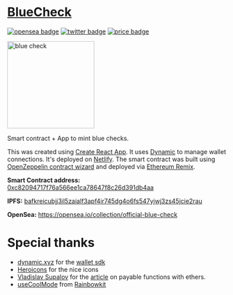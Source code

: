 # [BlueCheck](https://bluecheck.lol) 
[![opensea badge](https://img.shields.io/badge/OpenSea-%E2%9C%85-brightgreen)](https://opensea.io/collection/official-blue-check) [![twitter badge](https://img.shields.io/badge/Twitter-%F0%9F%90%A6-blue)](https://twitter.com/GetABlueCheck) [![price badge](https://img.shields.io/badge/Price-0.0042069%20ETH-lightgrey)](https://bluecheck.lol)

<img src="https://user-images.githubusercontent.com/4406751/201554399-2a78e94a-f915-4b95-b3c3-6d0684082c05.png" alt="blue check" width="200" height="200" />

Smart contract + App to mint blue checks.

This was created using [Create React App](https://github.com/facebook/create-react-app). It uses [Dynamic](https://dynamic.xyz) to manage wallet connections. It's deployed on [Netlify](https://netlify.com). The smart contract was built using [OpenZeppelin contract wizard](https://docs.openzeppelin.com/contracts/4.x/wizard) and deployed via [Ethereum Remix](https://remix.ethereum.org/).

**Smart Contract address:** [0xc82094717f76a566ee1ca78647f8c26d391db4aa](https://etherscan.io/address/0xc82094717f76a566ee1ca78647f8c26d391db4aa#code)

**IPFS:** [bafkreicubjj3il5zaialf3apf4ir745dg4o6fs547yjwj3zs45jcie2rau](https://ipfs.io/ipfs/bafkreicubjj3il5zaialf3apf4ir745dg4o6fs547yjwj3zs45jcie2rau)

**OpenSea:** https://opensea.io/collection/official-blue-check

# Special thanks

* [dynamic.xyz](https://dynamic.xyz) for the [wallet sdk](https://docs.dynamic.xyz/docs/getting-started-with-dynamic)
* [Heroicons](https://heroicons.com) for the nice icons
* [Vladislav Supalov](https://twitter.com/vsupalov) for the [article](https://vsupalov.com/ethers-call-payable-solidity-function/) on payable functions with ethers.
* [useCoolMode](https://github.com/rainbow-me/rainbowkit/blob/main/site/lib/useCoolMode.ts) from [Rainbowkit](https://www.rainbowkit.com/)
